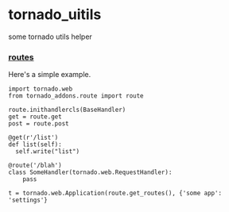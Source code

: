 tornado_uitils
==============

some tornado utils helper


### [routes](https://github.com/thomashuang/tornado_utils/blob/master/route.py)

Here's a simple example.

    import tornado.web
    from tornado_addons.route import route
    
    route.inithandlercls(BaseHandler)
    get = route.get
    post = route.post

    @get(r'/list')
    def list(self):
      self.write("list")

    @route('/blah')
    class SomeHandler(tornado.web.RequestHandler):
        pass

    t = tornado.web.Application(route.get_routes(), {'some app': 'settings'}
